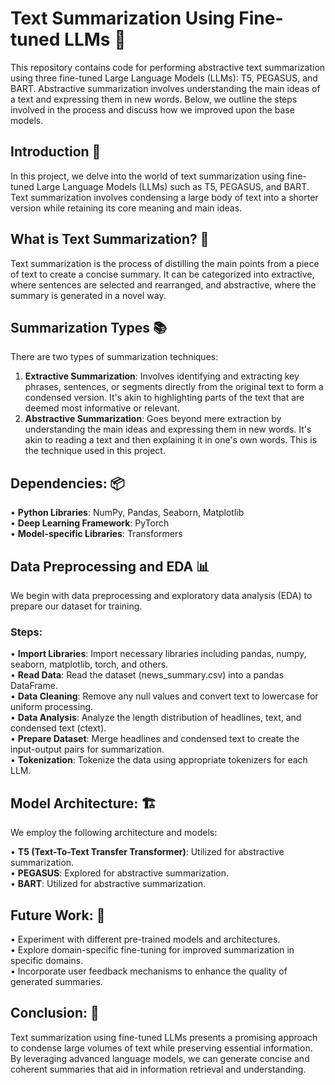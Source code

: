 # Text Summarization Using Fine-tuned LLMs 📝

This repository contains code for performing abstractive text summarization using three fine-tuned Large Language Models (LLMs): T5, PEGASUS, and BART. Abstractive summarization involves understanding the main ideas of a text and expressing them in new words. Below, we outline the steps involved in the process and discuss how we improved upon the base models.

## Introduction 🚀  
In this project, we delve into the world of text summarization using fine-tuned Large Language Models (LLMs) such as T5, PEGASUS, and BART. Text summarization involves condensing a large body of text into a shorter version while retaining its core meaning and main ideas.

## What is Text Summarization? 🤔
Text summarization is the process of distilling the main points from a piece of text to create a concise summary. It can be categorized into extractive, where sentences are selected and rearranged, and abstractive, where the summary is generated in a novel way.
 
## Summarization Types 📚
There are two types of summarization techniques:
1. **Extractive Summarization**: Involves identifying and extracting key phrases, sentences, or segments directly from the original text to form a condensed version. It's akin to highlighting parts of the text that are deemed most informative or relevant.
2. **Abstractive Summarization**: Goes beyond mere extraction by understanding the main ideas and expressing them in new words. It's akin to reading a text and then explaining it in one's own words. This is the technique used in this project.

## Dependencies: 📦

• **Python Libraries**: NumPy, Pandas, Seaborn, Matplotlib  
• **Deep Learning Framework**: PyTorch  
• **Model-specific Libraries**: Transformers  

## Data Preprocessing and EDA 📊
We begin with data preprocessing and exploratory data analysis (EDA) to prepare our dataset for training.
### Steps:
• **Import Libraries**: Import necessary libraries including pandas, numpy, seaborn, matplotlib, torch, and others.  
• **Read Data**: Read the dataset (news_summary.csv) into a pandas DataFrame.  
• **Data Cleaning**: Remove any null values and convert text to lowercase for uniform processing.  
• **Data Analysis**: Analyze the length distribution of headlines, text, and condensed text (ctext).  
• **Prepare Dataset**: Merge headlines and condensed text to create the input-output pairs for summarization.  
• **Tokenization**: Tokenize the data using appropriate tokenizers for each LLM.  

## Model Architecture: 🏗️
We employ the following architecture and models:

• **T5 (Text-To-Text Transfer Transformer)**: Utilized for abstractive summarization.  
• **PEGASUS**: Explored for abstractive summarization.  
• **BART**: Utilized for abstractive summarization.  

## Future Work: 🚀

• Experiment with different pre-trained models and architectures.  
• Explore domain-specific fine-tuning for improved summarization in specific domains.  
• Incorporate user feedback mechanisms to enhance the quality of generated summaries.  
## Conclusion: 🎯
Text summarization using fine-tuned LLMs presents a promising approach to condense large volumes of text while preserving essential information. By leveraging advanced language models, we can generate concise and coherent summaries that aid in information retrieval and understanding.
